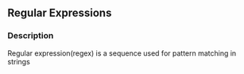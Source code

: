 ## Regular Expressions
### Description
Regular expression(regex) is a sequence used for pattern matching in strings
